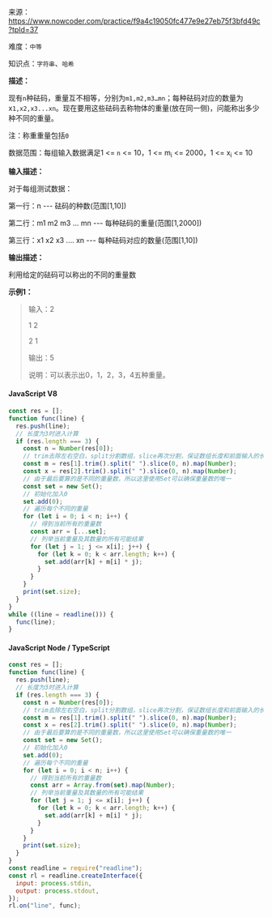 来源：<https://www.nowcoder.com/practice/f9a4c19050fc477e9e27eb75f3bfd49c?tpId=37>

难度：`中等`

知识点：`字符串`、`哈希`

**描述：**

现有`n`种砝码，重量互不相等，分别为`m1,m2,m3…mn`；每种砝码对应的数量为x`1,x2,x3...xn`。现在要用这些砝码去称物体的重量(放在同一侧)，问能称出多少种不同的重量。

注：称重重量包括`0`

数据范围：每组输入数据满足1 <= `n` <= 10，1 <= m<sub>i</sub> <= 2000，1 <= x<sub>i</sub> <= 10

**输入描述：**

对于每组测试数据：

第一行：n --- 砝码的种数(范围[1,10])

第二行：m1 m2 m3 ... mn --- 每种砝码的重量(范围[1,2000])

第三行：x1 x2 x3 .... xn --- 每种砝码对应的数量(范围[1,10])

**输出描述：**

利用给定的砝码可以称出的不同的重量数

**示例1：**

> 输入：2
>
> 1 2
>
> 2 1
>
> 输出：5
>
> 说明：可以表示出0，1，2，3，4五种重量。

<!-- tabs:start -->

#### **JavaScript V8**

```javascript
const res = [];
function func(line) {
  res.push(line);
  // 长度为3时进入计算
  if (res.length === 3) {
    const n = Number(res[0]);
    // trim去除左右空白，split分割数组，slice再次分割，保证数组长度和前面输入的长度一致
    const m = res[1].trim().split(" ").slice(0, n).map(Number);
    const x = res[2].trim().split(" ").slice(0, n).map(Number);
    // 由于最后要算的是不同的重量数，所以这里使用Set可以确保重量数的唯一
    const set = new Set();
    // 初始化加入0
    set.add(0);
    // 遍历每个不同的重量
    for (let i = 0; i < n; i++) {
      // 得到当前所有的重量数
      const arr = [...set];
      // 列举当前重量及其数量的所有可能结果
      for (let j = 1; j <= x[i]; j++) {
        for (let k = 0; k < arr.length; k++) {
          set.add(arr[k] + m[i] * j);
        }
      }
    }
    print(set.size);
  }
}
while ((line = readline())) {
  func(line);
}
```

#### **JavaScript Node / TypeScript**

```javascript
const res = [];
function func(line) {
  res.push(line);
  // 长度为3时进入计算
  if (res.length === 3) {
    const n = Number(res[0]);
    // trim去除左右空白，split分割数组，slice再次分割，保证数组长度和前面输入的长度一致
    const m = res[1].trim().split(" ").slice(0, n).map(Number);
    const x = res[2].trim().split(" ").slice(0, n).map(Number);
    // 由于最后要算的是不同的重量数，所以这里使用Set可以确保重量数的唯一
    const set = new Set();
    // 初始化加入0
    set.add(0);
    // 遍历每个不同的重量
    for (let i = 0; i < n; i++) {
      // 得到当前所有的重量数
      const arr = Array.from(set).map(Number);
      // 列举当前重量及其数量的所有可能结果
      for (let j = 1; j <= x[i]; j++) {
        for (let k = 0; k < arr.length; k++) {
          set.add(arr[k] + m[i] * j);
        }
      }
    }
    print(set.size);
  }
}
const readline = require("readline");
const rl = readline.createInterface({
  input: process.stdin,
  output: process.stdout,
});
rl.on("line", func);
```

<!-- tabs:end -->
